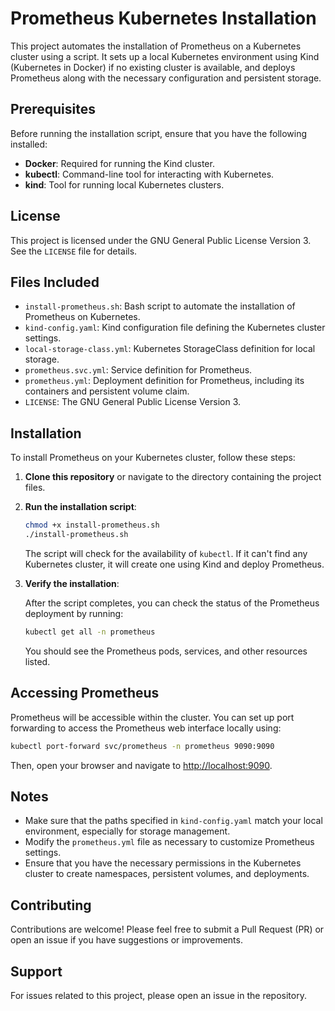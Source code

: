 # Prometheus Kubernetes Installation

This project automates the installation of Prometheus on a Kubernetes cluster using a script. It sets up a local Kubernetes environment using Kind (Kubernetes in Docker) if no existing cluster is available, and deploys Prometheus along with the necessary configuration and persistent storage.

## Prerequisites

Before running the installation script, ensure that you have the following installed:

- **Docker**: Required for running the Kind cluster.
- **kubectl**: Command-line tool for interacting with Kubernetes.
- **kind**: Tool for running local Kubernetes clusters.

## License

This project is licensed under the GNU General Public License Version 3. See the `LICENSE` file for details.

## Files Included

- `install-prometheus.sh`: Bash script to automate the installation of Prometheus on Kubernetes.
- `kind-config.yaml`: Kind configuration file defining the Kubernetes cluster settings.
- `local-storage-class.yml`: Kubernetes StorageClass definition for local storage.
- `prometheus.svc.yml`: Service definition for Prometheus.
- `prometheus.yml`: Deployment definition for Prometheus, including its containers and persistent volume claim.
- `LICENSE`: The GNU General Public License Version 3.

## Installation

To install Prometheus on your Kubernetes cluster, follow these steps:

1. **Clone this repository** or navigate to the directory containing the project files.

2. **Run the installation script**:

   ```bash
   chmod +x install-prometheus.sh
   ./install-prometheus.sh
   ```

   The script will check for the availability of `kubectl`. If it can't find any Kubernetes cluster, it will create one using Kind and deploy Prometheus.

3. **Verify the installation**:
   
   After the script completes, you can check the status of the Prometheus deployment by running:

   ```bash
   kubectl get all -n prometheus
   ```

   You should see the Prometheus pods, services, and other resources listed.

## Accessing Prometheus

Prometheus will be accessible within the cluster. You can set up port forwarding to access the Prometheus web interface locally using:

```bash
kubectl port-forward svc/prometheus -n prometheus 9090:9090
```

Then, open your browser and navigate to [http://localhost:9090](http://localhost:9090).

## Notes

- Make sure that the paths specified in `kind-config.yaml` match your local environment, especially for storage management.
- Modify the `prometheus.yml` file as necessary to customize Prometheus settings.
- Ensure that you have the necessary permissions in the Kubernetes cluster to create namespaces, persistent volumes, and deployments.

## Contributing

Contributions are welcome! Please feel free to submit a Pull Request (PR) or open an issue if you have suggestions or improvements.

## Support

For issues related to this project, please open an issue in the repository.
